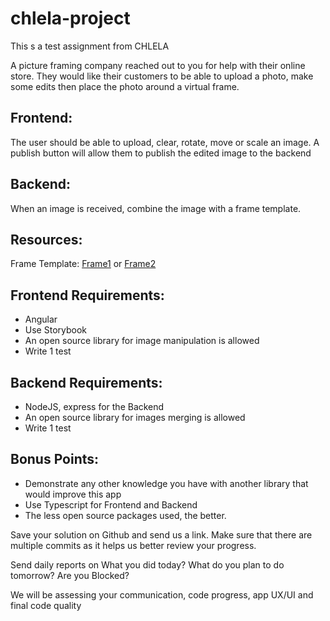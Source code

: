 # chlela-project
This s a test assignment from CHLELA

A picture framing company reached out to you for help with their online store. They would like their customers to be able to upload a photo, make some edits then place the photo around a virtual frame.

## Frontend:
The user should be able to upload, clear, rotate, move or scale an image. A publish button will allow them to publish the edited image to the backend

## Backend:
When an image is received, combine the image with a frame template.

## Resources:
Frame Template: [Frame1](angel.co/track/submission/5901_23b4d0da12eb7bd27d81f5866e7ce357) or [Frame2](1drv.ms/u/s!AmPSddAP_LlYjo02ve8WHafXRLz1TQ?e=lIhUcD)

## Frontend Requirements:
- Angular
- Use Storybook
- An open source library for image manipulation is allowed
- Write 1 test

## Backend Requirements:
- NodeJS, express for the Backend
- An open source library for images merging is allowed
- Write 1 test

## Bonus Points:
- Demonstrate any other knowledge you have with another library that would improve this app
- Use Typescript for Frontend and Backend
- The less open source packages used, the better.

Save your solution on Github and send us a link. Make sure that there are multiple commits as it helps us better review your progress.

Send daily reports on What you did today? What do you plan to do tomorrow? Are you Blocked?

We will be assessing your communication, code progress, app UX/UI and final code quality
